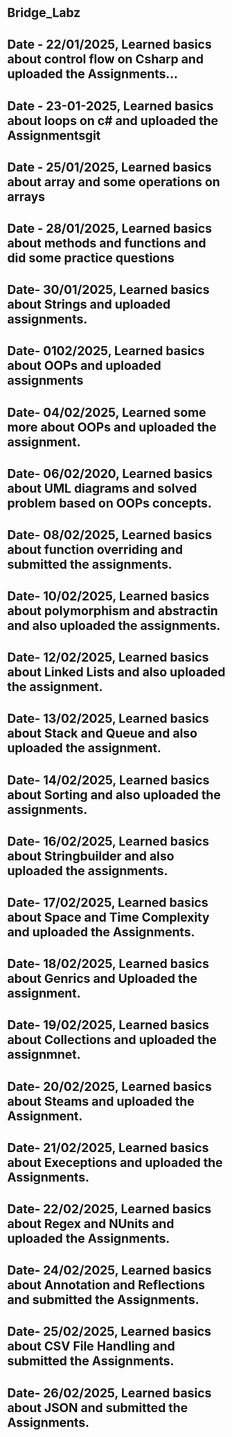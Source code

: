 # Bridge_Labz
# Date - 22/01/2025, Learned basics about control flow on Csharp and uploaded the Assignments...
# Date - 23-01-2025, Learned basics about loops on c# and uploaded the Assignmentsgit
# Date - 25/01/2025, Learned basics about array and some operations on arrays 
# Date - 28/01/2025, Learned basics about methods and functions and did some practice questions
# Date- 30/01/2025, Learned basics about Strings and uploaded assignments.
# Date- 0102/2025, Learned basics about OOPs and uploaded assignments
# Date- 04/02/2025, Learned some more about OOPs and uploaded the assignment.
# Date- 06/02/2020, Learned basics about UML diagrams and solved problem based on OOPs concepts.
# Date- 08/02/2025, Learned basics about function overriding and submitted the assignments.
# Date- 10/02/2025, Learned basics about polymorphism and abstractin and also uploaded the assignments.
# Date- 12/02/2025, Learned basics about Linked Lists and also uploaded the assignment.
# Date- 13/02/2025, Learned basics about Stack and Queue and also uploaded the assignment.
# Date- 14/02/2025, Learned basics about Sorting and also uploaded the assignments.
# Date- 16/02/2025, Learned basics about Stringbuilder and also uploaded the assignments.
# Date- 17/02/2025, Learned basics about Space and Time Complexity and uploaded the Assignments.
# Date- 18/02/2025, Learned basics about Genrics and Uploaded the assignment.
# Date- 19/02/2025, Learned basics about Collections and uploaded the assignmnet.
# Date- 20/02/2025, Learned basics about Steams and uploaded the Assignment.
# Date- 21/02/2025, Learned basics about Execeptions and uploaded the Assignments.
# Date- 22/02/2025, Learned basics about Regex and NUnits and uploaded the Assignments.
# Date- 24/02/2025, Learned basics about Annotation and Reflections and submitted the Assignments.
# Date- 25/02/2025, Learned basics about CSV File Handling and  submitted the Assignments.
# Date- 26/02/2025, Learned basics about JSON and submitted the Assignments.
